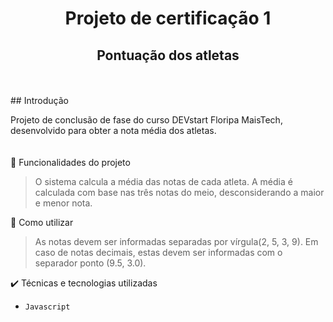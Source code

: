 <h1 align="center"> Projeto de certificação 1 </h1>
<h2 align="center"> Pontuação dos atletas </h2>
<br>
<br>
## Introdução

Projeto de conclusão de fase do curso DEVstart Floripa MaisTech, desenvolvido para obter a nota média dos atletas.
<br>
<br>
<br>
📝 Funcionalidades do projeto

> O sistema calcula a média das notas de cada atleta. A média é calculada com base nas três notas do meio, desconsiderando a maior e menor nota.

🔨 Como utilizar

> As notas devem ser informadas separadas por vírgula(2, 5, 3, 9). Em caso de notas decimais, estas devem ser informadas com o separador ponto (9.5, 3.0).

✔️ Técnicas e tecnologias utilizadas

- ``Javascript``
